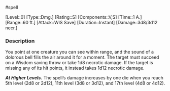 #spell

[Level::0]
[Type::Dmg.]
[Rating::S]
[Components::V,S]
[Time::1 A.]
[Range::60 ft.]
[Attack::WIS Save]
[Duration::Instant]
[Damage::3d8/3d12 necr.]
### Description

You point at one creature you can see within range, and the sound of a dolorous bell fills the air around it for a moment. The target must succeed on a Wisdom saving throw or take 1d8 necrotic damage. If the target is missing any of its hit points, it instead takes 1d12 necrotic damage.

**_At Higher Levels._** The spell’s damage increases by one die when you reach 5th level (2d8 or 2d12), 11th level (3d8 or 3d12), and 17th level (4d8 or 4d12).

